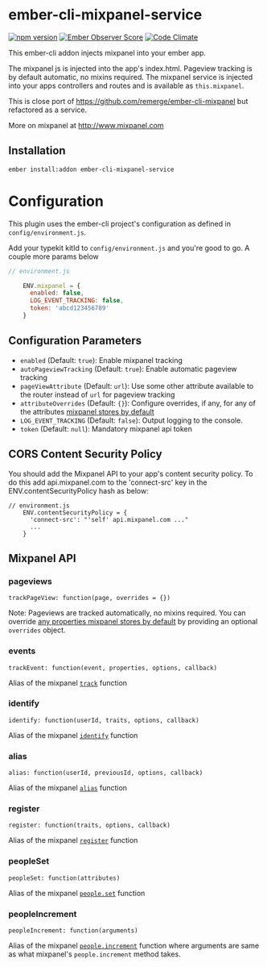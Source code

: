 # ember-cli-mixpanel-service

[![npm version](https://badge.fury.io/js/ember-cli-mixpanel-service.svg)](http://badge.fury.io/js/ember-cli-mixpanel-service)
[![Ember Observer Score](http://emberobserver.com/badges/ember-cli-mixpanel-service.svg)](http://emberobserver.com/addons/ember-cli-mixpanel-service)
[![Code Climate](https://codeclimate.com/github/sportly/ember-cli-mixpanel-service/badges/gpa.svg)](https://codeclimate.com/github/sportly/ember-cli-mixpanel-service)

This ember-cli addon injects mixpanel into your ember app.

The mixpanel js is injected into the app's index.html. Pageview tracking is by default automatic, no mixins required. The mixpanel service is injected into your apps controllers and routes and is available as `this.mixpanel`.

This is close port of https://github.com/remerge/ember-cli-mixpanel but refactored as a service.

More on mixpanel at http://www.mixpanel.com

## Installation

```
ember install:addon ember-cli-mixpanel-service
```

# Configuration

This plugin uses the ember-cli project's configuration as defined in `config/environment.js`.

Add your typekit kitId to `config/environment.js` and you're good to go. A couple more params below

```js
// environment.js

    ENV.mixpanel = {
      enabled: false,
      LOG_EVENT_TRACKING: false,
      token: 'abcd123456789'
    }

```

## Configuration Parameters

* `enabled` (Default: `true`): Enable mixpanel tracking
* `autoPageviewTracking` (Default: `true`): Enable automatic pageview tracking
* `pageViewAttribute` (Default: `url`): Use some other attribute available to the router instead of `url` for pageview tracking
* `attributeOverrides` (Default: `{}`): Configure overrides, if any, for any of the attributes [mixpanel stores by default](https://mixpanel.com/help/questions/articles/what-properties-do-mixpanels-libraries-store-by-default)
* `LOG_EVENT_TRACKING` (Default: `false`): Output logging to the console.
* `token` (Default: `null`): Mandatory mixpanel api token


## CORS Content Security Policy

You should add the Mixpanel API to your app's content security policy. To do this add api.mixpanel.com to the 'connect-src' key in the ENV.contentSecurityPolicy hash as below:

```
// environment.js
    ENV.contentSecurityPolicy = {
      'connect-src': "'self' api.mixpanel.com ..."
      ...
    }
```


## Mixpanel API

### pageviews

`trackPageView: function(page, overrides = {})`

Note: Pageviews are tracked automatically, no mixins required. You can override [any properties mixpanel stores by default](https://mixpanel.com/help/questions/articles/what-properties-do-mixpanels-libraries-store-by-default) by providing an optional `overrides` object.

### events

`trackEvent: function(event, properties, options, callback)`

Alias of the mixpanel [`track`](https://mixpanel.com/help/reference/javascript-full-api-reference#mixpanel.track) function

### identify

`identify: function(userId, traits, options, callback)`

Alias of the mixpanel [`identify`](https://mixpanel.com/help/reference/javascript-full-api-reference#mixpanel.identify) function

### alias

`alias: function(userId, previousId, options, callback)`

Alias of the mixpanel [`alias`](https://mixpanel.com/help/reference/javascript-full-api-reference#mixpanel.alias) function

### register

`register: function(traits, options, callback)`

Alias of the mixpanel [`register`](https://mixpanel.com/help/reference/javascript-full-api-reference#mixpanel.register) function

### peopleSet

`peopleSet: function(attributes)`

Alias of the mixpanel [`people.set`](https://mixpanel.com/help/reference/javascript-full-api-reference#mixpanel.people.set) function

### peopleIncrement

`peopleIncrement: function(arguments)`

Alias of the mixpanel [`people.increment`](https://mixpanel.com/help/reference/javascript-full-api-reference#mixpanel.people.increment) function where arguments are same as what mixpanel's `people.increment` method takes.

